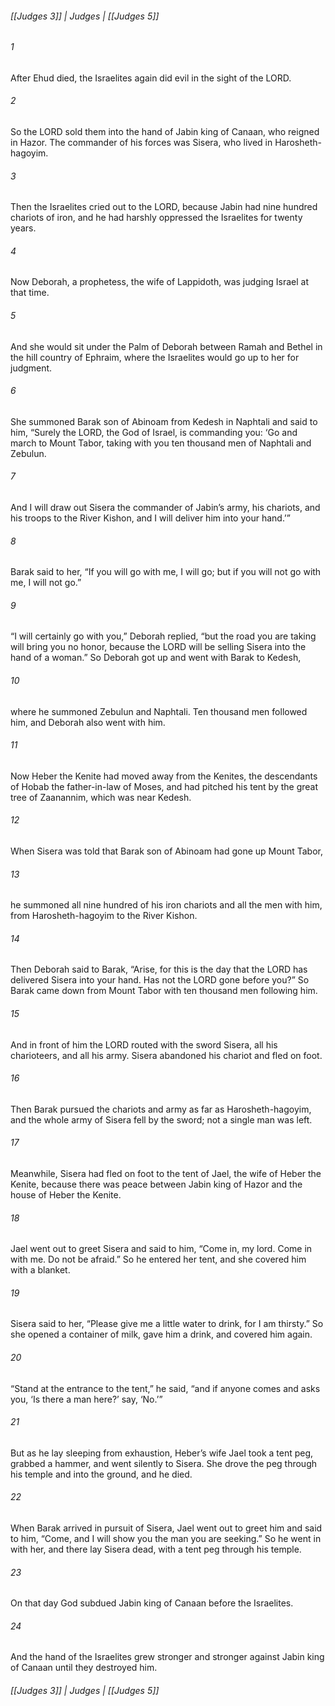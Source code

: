 ###### [[Judges 3]] | Judges | [[Judges 5]]

###### 1
After Ehud died, the Israelites again did evil in the sight of the LORD.
###### 2
So the LORD sold them into the hand of Jabin king of Canaan, who reigned in Hazor. The commander of his forces was Sisera, who lived in Harosheth-hagoyim.
###### 3
Then the Israelites cried out to the LORD, because Jabin had nine hundred chariots of iron, and he had harshly oppressed the Israelites for twenty years.
###### 4
Now Deborah, a prophetess, the wife of Lappidoth, was judging Israel at that time.
###### 5
And she would sit under the Palm of Deborah between Ramah and Bethel in the hill country of Ephraim, where the Israelites would go up to her for judgment.
###### 6
She summoned Barak son of Abinoam from Kedesh in Naphtali and said to him, “Surely the LORD, the God of Israel, is commanding you: ‘Go and march to Mount Tabor, taking with you ten thousand men of Naphtali and Zebulun.
###### 7
And I will draw out Sisera the commander of Jabin’s army, his chariots, and his troops to the River Kishon, and I will deliver him into your hand.’”
###### 8
Barak said to her, “If you will go with me, I will go; but if you will not go with me, I will not go.”
###### 9
“I will certainly go with you,” Deborah replied, “but the road you are taking will bring you no honor, because the LORD will be selling Sisera into the hand of a woman.” So Deborah got up and went with Barak to Kedesh,
###### 10
where he summoned Zebulun and Naphtali. Ten thousand men followed him, and Deborah also went with him.
###### 11
Now Heber the Kenite had moved away from the Kenites, the descendants of Hobab the father-in-law of Moses, and had pitched his tent by the great tree of Zaanannim, which was near Kedesh.
###### 12
When Sisera was told that Barak son of Abinoam had gone up Mount Tabor,
###### 13
he summoned all nine hundred of his iron chariots and all the men with him, from Harosheth-hagoyim to the River Kishon.
###### 14
Then Deborah said to Barak, “Arise, for this is the day that the LORD has delivered Sisera into your hand. Has not the LORD gone before you?” So Barak came down from Mount Tabor with ten thousand men following him.
###### 15
And in front of him the LORD routed with the sword Sisera, all his charioteers, and all his army. Sisera abandoned his chariot and fled on foot.
###### 16
Then Barak pursued the chariots and army as far as Harosheth-hagoyim, and the whole army of Sisera fell by the sword; not a single man was left.
###### 17
Meanwhile, Sisera had fled on foot to the tent of Jael, the wife of Heber the Kenite, because there was peace between Jabin king of Hazor and the house of Heber the Kenite.
###### 18
Jael went out to greet Sisera and said to him, “Come in, my lord. Come in with me. Do not be afraid.” So he entered her tent, and she covered him with a blanket.
###### 19
Sisera said to her, “Please give me a little water to drink, for I am thirsty.” So she opened a container of milk, gave him a drink, and covered him again.
###### 20
“Stand at the entrance to the tent,” he said, “and if anyone comes and asks you, ‘Is there a man here?’ say, ‘No.’”
###### 21
But as he lay sleeping from exhaustion, Heber’s wife Jael took a tent peg, grabbed a hammer, and went silently to Sisera. She drove the peg through his temple and into the ground, and he died.
###### 22
When Barak arrived in pursuit of Sisera, Jael went out to greet him and said to him, “Come, and I will show you the man you are seeking.” So he went in with her, and there lay Sisera dead, with a tent peg through his temple.
###### 23
On that day God subdued Jabin king of Canaan before the Israelites.
###### 24
And the hand of the Israelites grew stronger and stronger against Jabin king of Canaan until they destroyed him.

###### [[Judges 3]] | Judges | [[Judges 5]]

